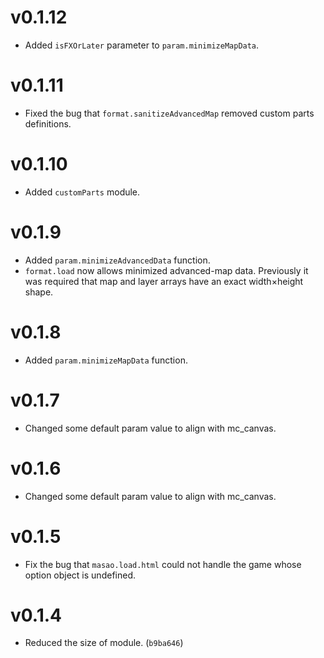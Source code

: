 # v0.1.12
- Added `isFXOrLater` parameter to `param.minimizeMapData`.

# v0.1.11
- Fixed the bug that `format.sanitizeAdvancedMap` removed custom parts definitions.

# v0.1.10
- Added `customParts` module.

# v0.1.9
- Added `param.minimizeAdvancedData` function.
- `format.load` now allows minimized advanced-map data. Previously it was required that map and layer arrays have an exact width×height shape.

# v0.1.8
- Added `param.minimizeMapData` function.

# v0.1.7
- Changed some default param value to align with mc_canvas.

# v0.1.6
- Changed some default param value to align with mc_canvas.

# v0.1.5
- Fix the bug that `masao.load.html` could not handle the game whose option object is undefined.

# v0.1.4
- Reduced the size of module. (`b9ba646`)
